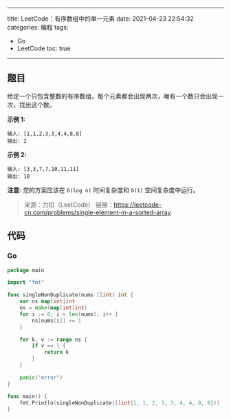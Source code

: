 ----
title: LeetCode：有序数组中的单一元素
date: 2021-04-23 22:54:32
categories: 编程
tags: 
- Go
- LeetCode
toc: true
----

## 题目

给定一个只包含整数的有序数组，每个元素都会出现两次，唯有一个数只会出现一次，找出这个数。

**示例 1:**

```
输入: [1,1,2,3,3,4,4,8,8]
输出: 2
```

<!-- more -->

**示例 2:**

```
输入: [3,3,7,7,10,11,11]
输出: 10
```

**注意:** 您的方案应该在 `O(log n)` 时间复杂度和 `O(1)` 空间复杂度中运行。

> 来源：力扣（LeetCode）
> 链接：https://leetcode-cn.com/problems/single-element-in-a-sorted-array

## 代码

### Go

```go
package main

import "fmt"

func singleNonDuplicate(nums []int) int {
	var ns map[int]int
	ns = make(map[int]int)
	for i := 0; i < len(nums); i++ {
		ns[nums[i]] += 1
	}

	for k, v := range ns {
		if v == 1 {
			return k
		}
	}

	panic("error")
}

func main() {
	fmt.Println(singleNonDuplicate([]int{1, 1, 2, 3, 3, 4, 4, 8, 8}))
}
```